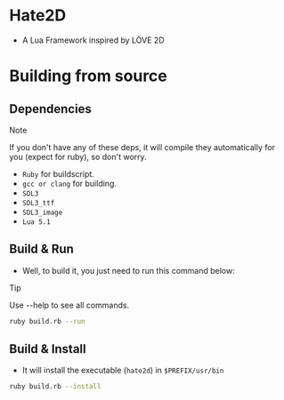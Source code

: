 # Hate2D
- A Lua Framework inspired by LÖVE 2D

# Building from source

## Dependencies
> [!NOTE]
> If you don't have any of these deps, it will compile they automatically for you (expect for ruby), so don't worry.

- `Ruby` for buildscript.
- `gcc or clang` for building.
- `SDL3`
- `SDL3_ttf`
- `SDL3_image`
- `Lua 5.1`

## Build & Run
- Well, to build it, you just need to run this command below:

> [!TIP]
> Use --help to see all commands.

```bash
ruby build.rb --run
```

## Build & Install
- It will install the executable (`hate2d`) in `$PREFIX/usr/bin`
```bash
ruby build.rb --install
```
